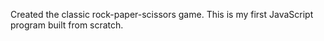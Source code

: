 Created the classic rock-paper-scissors game. This is my first JavaScript program built from scratch.